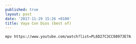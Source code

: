 ```yaml
---
published: true
layout: post
date: '2017-11-29 15:26 +0100'
title: Vaya Con Dios (best of)
---
```

	mpv https://www.youtube.com/watch?list=PL6D27C3CC08973E7A
